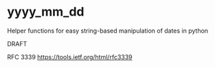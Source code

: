 # yyyy_mm_dd

Helper functions for easy string-based manipulation of dates in python

DRAFT

RFC 3339 https://tools.ietf.org/html/rfc3339
